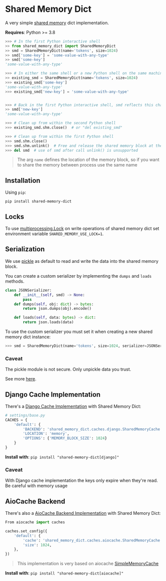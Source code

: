 # Shared Memory Dict
A very simple [shared memory](https://docs.python.org/3/library/multiprocessing.shared_memory.html) dict implementation.

**Requires**: Python >= 3.8

```python
>>> # In the first Python interactive shell
>> from shared_memory_dict import SharedMemoryDict
>> smd = SharedMemoryDict(name='tokens', size=1024)
>> smd['some-key'] = 'some-value-with-any-type'
>> smd['some-key']
'some-value-with-any-type'

>>> # In either the same shell or a new Python shell on the same machine
>> existing_smd = SharedMemoryDict(name='tokens', size=1024)
>>> existing_smd['some-key']
'some-value-with-any-type'
>>> existing_smd['new-key'] = 'some-value-with-any-type'


>>> # Back in the first Python interactive shell, smd reflects this change
>> smd['new-key']
'some-value-with-any-type'

>>> # Clean up from within the second Python shell
>>> existing_smd.shm.close()  # or "del existing_smd"

>>> # Clean up from within the first Python shell
>>> smd.shm.close()
>>> smd.shm.unlink()  # Free and release the shared memory block at the very end
>>> del smd  # use of smd after call unlink() is unsupported
```

> The arg `name` defines the location of the memory block, so if you want to share the memory between process use the same name

## Installation
Using `pip`:
```shell
pip install shared-memory-dict
```

## Locks
To use [multiprocessing.Lock](https://docs.python.org/3.8/library/multiprocessing.html#multiprocessing.Lock) on write operations of shared memory dict set environment variable `SHARED_MEMORY_USE_LOCK=1`.

## Serialization

We use [pickle](https://docs.python.org/3/library/pickle.html) as default to read and write the data into the shared memory block.

You can create a custom serializer by implementing the `dumps` and `loads` methods.

```python
class JSONSerializer:
    def __init__(self, smd) -> None:
        pass
    def dumps(self, obj: dict) -> bytes:
        return json.dumps(obj).encode()

    def loads(self, data: bytes) -> dict:
        return json.loads(data)
```

To use the custom serializer you must set it when creating a new shared memory dict instance:
 
```python
>>> smd = SharedMemoryDict(name='tokens', size=1024, serializer=JSONSerializer)
```

### Caveat

The pickle module is not secure. Only unpickle data you trust.

See more [here](https://docs.python.org/3/library/pickle.html).


## Django Cache Implementation
There's a [Django Cache Implementation](https://docs.djangoproject.com/en/3.0/topics/cache/) with Shared Memory Dict:

```python
# settings/base.py
CACHES = {
    'default': {
        'BACKEND': 'shared_memory_dict.caches.django.SharedMemoryCache',
        'LOCATION': 'memory',
        'OPTIONS': {'MEMORY_BLOCK_SIZE': 1024}
    }
}
```

**Install with**: `pip install "shared-memory-dict[django]"`

### Caveat
With Django cache implementation the keys only expire when they're read. Be careful with memory usage


## AioCache Backend
There's also a [AioCache Backend Implementation](https://aiocache.readthedocs.io/en/latest/caches.html) with Shared Memory Dict:

```python
From aiocache import caches

caches.set_config({
    'default': {
        'cache': 'shared_memory_dict.caches.aiocache.SharedMemoryCache',
        'size': 1024,
    },
})
```

> This implementation is very based on aiocache [SimpleMemoryCache](https://aiocache.readthedocs.io/en/latest/caches.html#simplememorycache)

**Install with**: `pip install "shared-memory-dict[aiocache]"`
